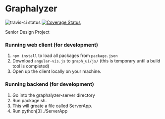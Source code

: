 # Graphalyzer
![travis-ci status](https://travis-ci.org/rwhite226/Graphalyzer.svg?branch=master) [![Coverage Status](https://coveralls.io/repos/rwhite226/Graphalyzer/badge.svg?branch=master&service=github)](https://coveralls.io/github/rwhite226/Graphalyzer?branch=master)

Senior Design Project

### Running web client (for development)
1. `npm install` to load all packages from `package.json`
2. Download `angular-vis.js` to `graph_ui/js/` (this is temporary until a build tool is completed)
2. Open up the client locally on your machine.

### Running backend (for development)
1. Go into the graphalyzer-server directory
2. Run package.sh.
3. This will greate a file called ServerApp.
4. Run python[3] ./ServerApp
